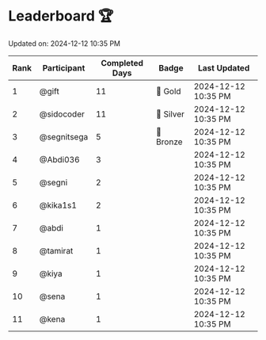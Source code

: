 # Leaderboard 🏆

Updated on: 2024-12-12 10:35 PM

| Rank | Participant       | Completed Days | Badge      | Last Updated         |
|------|-------------------|----------------|------------|----------------------|
| 1    | @gift             | 11             | 🏅 Gold     | 2024-12-12 10:35 PM |
| 2    | @sidocoder        | 11             | 🥈 Silver   | 2024-12-12 10:35 PM |
| 3    | @segnitsega       | 5              | 🥉 Bronze   | 2024-12-12 10:35 PM |
| 4    | @Abdi036          | 3              |            | 2024-12-12 10:35 PM |
| 5    | @segni            | 2              |            | 2024-12-12 10:35 PM |
| 6    | @kika1s1          | 2              |            | 2024-12-12 10:35 PM |
| 7    | @abdi             | 1              |            | 2024-12-12 10:35 PM |
| 8    | @tamirat          | 1              |            | 2024-12-12 10:35 PM |
| 9    | @kiya             | 1              |            | 2024-12-12 10:35 PM |
| 10   | @sena             | 1              |            | 2024-12-12 10:35 PM |
| 11   | @kena             | 1              |            | 2024-12-12 10:35 PM |
